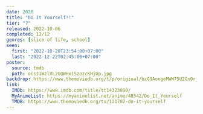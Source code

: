 ```yaml
---
date: 2020
title: "Do It Yourself!!"
tier: "?"
released: 2022-10-06
completed: 12/12
genres: [slice of life, school]
seen:
  first: "2022-10-20T23:54:00+07:00"
  last: "2022-12-22T02:45:00+07:00"
poster:
  source: tmdb
  path: ocsJ1WzlVL2GQWHx1SzozcKHjUp.jpg
backdrop: https://www.themoviedb.org/t/p/original/bzG9AongeMWW75U2Gn0rjoSymki.jpg
link:
  IMDb: https://www.imdb.com/title/tt14323890/
  MyAnimeList: https://myanimelist.net/anime/48542/Do_It_Yourself
  TMDB: https://www.themoviedb.org/tv/121702-do-it-yourself
---
```

